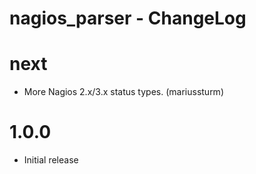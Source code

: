 nagios_parser - ChangeLog
=========================

# next
* More Nagios 2.x/3.x status types. (mariussturm)

# 1.0.0
* Initial release
